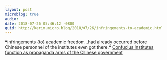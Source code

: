 ```yaml
---
layout: post
microblog: true
audio: 
date: 2018-07-26 05:46:12 -0800
guid: http://kerim.micro.blog/2018/07/26/infringements-to-academic.html
---
```

❝infringements {to} academic freedom…had already occurred before Chinese personnel of the institutes even got there.❞ [Confucius Institutes function as propaganda arms of the Chinese government](https://www.insidehighered.com/views/2018/07/26/confucius-institutes-function-propaganda-arms-chinese-government-opinion)
